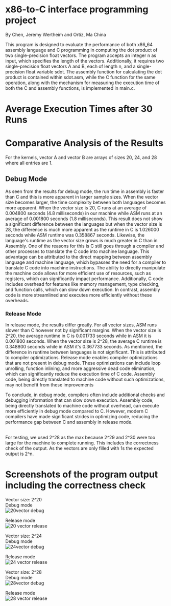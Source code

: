 # x86-to-C interface programming project
By Chen, Jeremy Wertheim and Ortiz, Ma China

This program is designed to evaluate the performance of both x86_64 assembly language and C programming in computing the dot product of two single-precision float vectors. The program accepts an integer n as input, which specifies the length of the vectors. Additionally, it requires two single-precision float vectors A and B, each of length n, and a single-precision float variable sdot. The assembly function for calculating the dot product is contained within sdot.asm, while the C function for the same operation, along with the mechanism for measuring the execution time of both the C and assembly functions, is implemented in main.c.

# Average Execution Times after 30 Runs



# Comparative Analysis of the Results
 For the kernels, vector A and vector B are arrays of sizes 20, 24, and 28 where all entries are 1.<br />

 ## Debug Mode
 As seen from the results for debug mode, the run time in assembly is faster than C and this is more apparent in larger sample sizes. When the vector size becomes larger, the time complexity between both languages becomes more apparent. When the vector size is 20, C runs at an average of 0.004800 seconds (4.8 milliseconds) in our machine while ASM runs at an average of 0.001800 seconds (1.8 milliseconds). This result does not show a significant difference between the languages but when the vector size is 28, the difference is much more apparent as the runtime in C is 1.026000 seconds while ASM runtime was 0.358867 seconds. Likewise, the language's runtime as the vector size grows is much greater in C than in Assembly. One of the reasons for this is C still goes through a compiler and other processes to translate the C code into machine language. This advantage can be attributed to the direct mapping between assembly language and machine language, which bypasses the need for a compiler to translate C code into machine instructions. The ability to directly manipulate the machine code allows for more efficient use of resources, such as registers, which can significantly impact performance. Additionally, C code includes overhead for features like memory management, type checking, and function calls, which can slow down execution. In contrast, assembly code is more streamlined and executes more efficiently without these overheads.

### Release Mode
 In release mode, the results differ greatly. For all vector sizes, ASM runs slower than C however not by significant margins. When the vector size is 2^20, the average runtime in C is 0.001733 seconds while in ASM it is 0.001800 seconds. When the vector size is 2^28, the average C runtime is 0.348800 seconds while in ASM it's 0.367733 seconds. As mentioned, the difference in runtime between languages is not significant. This is attributed to compiler optimizations. Release mode enables compiler optimizations that are not present in debug mode. These optimizations can include loop unrolling, function inlining, and more aggressive dead code elimination, which can significantly reduce the execution time of C code. Assembly code, being directly translated to machine code without such optimizations, may not benefit from these improvements

To conclude, in debug mode, compilers often include additional checks and debugging information that can slow down execution. Assembly code, being directly translated to machine code without overhead, can execute more efficiently in debug mode compared to C.  However, modern C compilers have made significant strides in optimizing code, reducing the performance gap between C and assembly in release mode. 

 <br />
 For testing, we used 2^28 as the max because 2^29 and 2^30 were too large for the machine to complete running. This includes the correctness check of the output. As the vectors are only filled with 1s the expected output is 2^n.

# Screenshots of the program output including the correctness check
 Vector size: 2^20<br />
  Debug mode<br />
  ![20vector debug](https://github.com/jeremywchen/x86-to-C-interface-programming-project/assets/92730916/defa8a22-6fce-4036-b98a-2d71af077434)

  Release mode<br />
  ![20 vector release](https://github.com/jeremywchen/x86-to-C-interface-programming-project/assets/92730916/16d81906-82d6-4874-a697-494360f59301)
  
 Vector size: 2^24<br />
  Debug mode<br />
  ![24vector debug](https://github.com/jeremywchen/x86-to-C-interface-programming-project/assets/92730916/d474cb4d-4669-4b8b-b686-95c2505d324d)
  
  Release mode<br />
  ![24 vector release](https://github.com/jeremywchen/x86-to-C-interface-programming-project/assets/92730916/c5bc7ebc-8562-43ff-9402-91a7a5c63b2f)

 Vector size: 2^28<br />
  Debug mode<br />
  ![28vector debug](https://github.com/jeremywchen/x86-to-C-interface-programming-project/assets/92730916/ef03b3b8-587a-4e99-baa7-8b74e38c8319)

  Release mode<br />
  ![28 vector release](https://github.com/jeremywchen/x86-to-C-interface-programming-project/assets/92730916/22f92c19-e796-431b-9d66-10f5798c1556)
